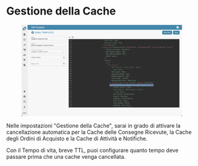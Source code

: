 # Gestione della Cache

<figure><img src="../../.gitbook/assets/image (1) (1).png" alt=""><figcaption></figcaption></figure>

Nelle impostazioni "Gestione della Cache", sarai in grado di attivare la cancellazione automatica per la Cache delle Consegne Ricevute, la Cache degli Ordini di Acquisto e la Cache di Attività e Notifiche.&#x20;

Con il Tempo di vita, breve TTL, puoi configurare quanto tempo deve passare prima che una cache venga cancellata.&#x20;